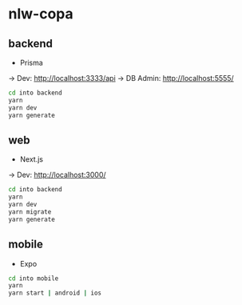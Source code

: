 # nlw-copa

## backend

* Prisma

-> Dev: <http://localhost:3333/api>
-> DB Admin: <http://localhost:5555/>

```bash
cd into backend
yarn
yarn dev
yarn generate
```

## web

* Next.js

-> Dev: <http://localhost:3000/>

```bash
cd into backend
yarn
yarn dev
yarn migrate
yarn generate
```

## mobile

* Expo

```bash
cd into mobile
yarn
yarn start | android | ios
```
